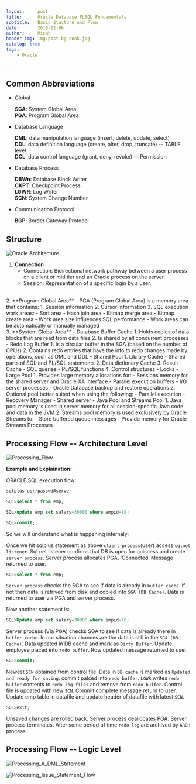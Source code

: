```yaml
---
layout:     post
title:      Oracle Database PLSQL Fundamentals
subtitle:   Basic Stucture and Flow 
date:       2018-11-06
author:     Micah
header-img: img/post-bg-cook.jpg
catalog: true
tags:
    - Oracle

---
```


## Common Abbreviations

- Global
	
	**SGA**: System Global Area      
	**PGA**: Program Global Area      

- Database Language
	
	**DML**: data manipulation language (insert, delete, update, select)       
	**DDL**: data definition language (create, alter, drop, truncate) -- TABLE level     
	**DCL**: data control language (grant, deny, revoke) -- Permission    

- Database Process

	**DBWn**: Database Block Writer    
	**CKPT**: Checkpoint Process     
    **LGWR**: Log Writer    
    **SCN**: System Change Number    

- Communication Protocol     

	**BGP**: Border Gateway Protocol     

## Structure


![Oracle Architecture](https://www.siue.edu/~dbock/cmis565/module1-architecture_files/image004.jpg)


1. **Connection**    
    - Connection: Bidirectional network pathway between a user process on a client or mid tier 
and an Oracle process on the server.    
    - Session: Representation of a specific login by a user.     
<br/>
2. **Program Global Area**       
    - PGA (Program Global Area) is a memory area that contains:    
        1. Session information    
        2. Cursor information    
        3. SQL execution work areas:        
            - Sort area    
            - Hash join area    
            - Bitmap merge area    
            - Bitmap create area    
    - Work area size influences SQL performance    
    - Work areas can be automatically or manually managed   
<br/>
3. **System Global Area**        
    - Database Buffer Cache    
        1. Holds copies of data blocks that are read from data files    
        2. Is shared by all concurrent processes    
    - Redo Log Buffer    
        1. Is a circular buffer in the SGA (based on the number of CPUs)     
        2. Contains redo entries that have the info to redo 
        changes made by operations, such as DML and DDL     
    - Shared Pool     
        1. Library Cache    
            - Shared parts of SQL and PL/SQL statements     
        2. Data dictionary Cache    
        3. Result Cache     
            - SQL queries    
            - PL/SQL functions    
        4. Control structures    
            - Locks    
    - Large Pool     
        1. Provides large memory allocations for:     
            - Sessions memory for the shared server and Oracle XA interface    
            - Parallel execution buffers    
            - I/O server processes     
            - Oracle Database backup and restore operations     
        2. Optional pool better suited when using the following:    
            - Parallel execution     
            - Recovery Manager     
            - Shared server     
    - Java Pool and Streams Pool            
        1. Java pool memory is used in server memory for all session-specific 
        Java code and data in the JVM     
        2. Streams pool memory is used exclusively by Oracle Streams to:     
            - Store buffered queue messages     
            - Provide memory for Oracle Streams Processes   


## Processing Flow -- Architecture Level

![Processing_Flow](https://image.slidesharecdn.com/2afe76c4-ef3f-4e32-b755-fdbffb6ffb34-151117085027-lva1-app6892/95/exploring-oracle-database-performance-tuning-best-practices-for-dbas-and-developers-12-638.jpg?cb=1447750476)


**Example and Explaination**:    

ORACLE SQL execution flow:

```sql
sqlplus usr/passwd@server

SQL>select * from emp;

SQL>update emp set salary=30000 where empid=10;

SQL>commit;
```

So we will understand what is happening internaly:        

Once we hit sqlplus statement as above `client process`(user) access `sqlnet listener`. 
Sql net listener confirms that DB is open for buisness and create `server process`. 
Server process allocates PGA. ‘Connected’ Message returned to user.

```sql
SQL>select * from emp;
```

`Server process` checks the SGA to see if data is already in `buffer cache`. 
If not then data is retrived from disk and copied into `SGA (DB Cache)`. 
Data is returned to user via PGA and server process.    

Now another statement is:       

```sql
SQL>Update emp set salary=30000 where empid=10;
```

Server process (Via PGA) checks SGA to see if data is already there in `buffer cache`. 
In our situation chances are the data is still in the `SGA (DB Cache)`.
Data updated in DB cache and mark as `Dirty Buffer`. 
Update employee placed into `redo buffer`. 
Row updated message returned to user.         

```sql
SQL>commit;
```

Newest `SCN` obtained from control file. 
Data in `DB cache` is marked as `Updated and ready for saving`. 
commit palced into `redo buffer`. 
`LGWR` writes `redo buffer` contents to `redo log files` and remove from `redo buffer`. 
Control file is updated with new `SCN`.
Commit complete message return to user. 
Update emp table in datafile and update header of datafile with latest `SCN`.    

```sql
SQL>exit;
```

Unsaved changes are rolled back.
Server process deallocates PGA.
Server process terminates.
After some period of time `redo log` are archived by `ARCH` process.    


## Processing Flow -- Logic Level

![Processing_A_DML_Statement](https://cdn.splessons.com/spf/c81e728d9d4c2f636f067f89cc14862c/wp-content/uploads/2016/03/oracle-database-12c-sql-processing-and-sql-optimizer-splessons.png)



![Processing_Issue_Statement_Flow](https://slideplayer.com/slide/3289692/11/images/2/What+Happens+when+a+SQL+statement+is+issued.jpg)



















